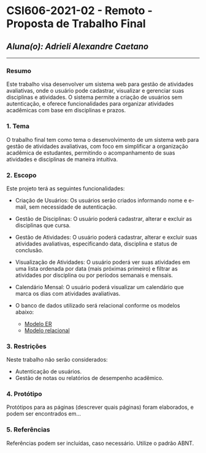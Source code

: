 # **CSI606-2021-02 - Remoto - Proposta de Trabalho Final**

## *Aluna(o): Adrieli Alexandre Caetano*

--------------

<!-- Descrever um resumo sobre o trabalho. -->

### Resumo

  Este trabalho visa desenvolver um sistema web para gestão de atividades avaliativas, onde o usuário pode cadastrar, visualizar e gerenciar suas disciplinas e atividades. O sistema permite a criação de usuários sem autenticação, e oferece funcionalidades para organizar atividades acadêmicas com base em disciplinas e prazos.

<!-- Apresentar o tema. -->
### 1. Tema

  O trabalho final tem como tema o desenvolvimento de um sistema web para gestão de atividades avaliativas, com foco em simplificar a organização acadêmica de estudantes, permitindo o acompanhamento de suas atividades e disciplinas de maneira intuitiva.

<!-- Descrever e limitar o escopo da aplicação. -->
### 2. Escopo

  Este projeto terá as seguintes funcionalidades:

- Criação de Usuários: Os usuários serão criados informando nome e e-mail, sem necessidade de autenticação.
- Gestão de Disciplinas: O usuário poderá cadastrar, alterar e excluir as disciplinas que cursa.
- Gestão de Atividades: O usuário poderá cadastrar, alterar e excluir suas atividades avaliativas, especificando data, disciplina e status de conclusão.
- Visualização de Atividades: O usuário poderá ver suas atividades em uma lista ordenada por data (mais próximas primeiro) e filtrar as atividades por disciplina ou por períodos semanais e mensais.
- Calendário Mensal: O usuário poderá visualizar um calendário que marca os dias com atividades avaliativas.

- O banco de dados utilizado será relacional conforme os modelos abaixo:
  - [Modelo ER](./ModeloER.png)
  - [Modelo relacional](./modeloRelacional.png)

<!-- Apresentar restrições de funcionalidades e de escopo. -->
### 3. Restrições

  Neste trabalho não serão considerados:

- Autenticação de usuários.
- Gestão de notas ou relatórios de desempenho acadêmico.

<!-- Construir alguns protótipos para a aplicação, disponibilizá-los no Github e descrever o que foi considerado. //-->
### 4. Protótipo

  Protótipos para as páginas (descrever quais páginas) foram elaborados, e podem ser encontrados em...

### 5. Referências

  Referências podem ser incluídas, caso necessário. Utilize o padrão ABNT.
